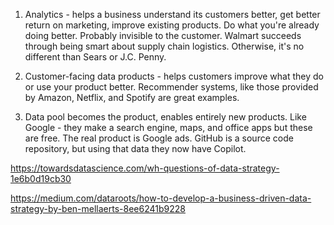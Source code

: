 
1. Analytics - helps a business understand its customers better, get better return on marketing, improve existing products. Do what you're already doing better. Probably invisible to the customer. Walmart succeeds through being smart about supply chain logistics. Otherwise, it's no different than Sears or J.C. Penny.

2. Customer-facing data products - helps customers improve what they do or use your product better. Recommender systems, like those provided by Amazon, Netflix, and Spotify are great examples.

3. Data pool becomes the product, enables entirely new products. Like Google - they make a search engine, maps, and office apps but these are free. The real product is Google ads. GitHub is a source code repository, but using that data they now have Copilot.


https://towardsdatascience.com/wh-questions-of-data-strategy-1e6b0d19cb30

https://medium.com/dataroots/how-to-develop-a-business-driven-data-strategy-by-ben-mellaerts-8ee6241b9228
